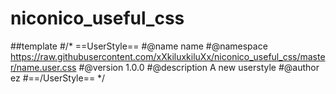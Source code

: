 # niconico_useful_css

##template
#/* ==UserStyle==
#@name           name
#@namespace      https://raw.githubusercontent.com/xXkiluxkiluXx/niconico_useful_css/master/name.user.css
#@version        1.0.0
#@description    A new userstyle
#@author         ez
#==/UserStyle== */
